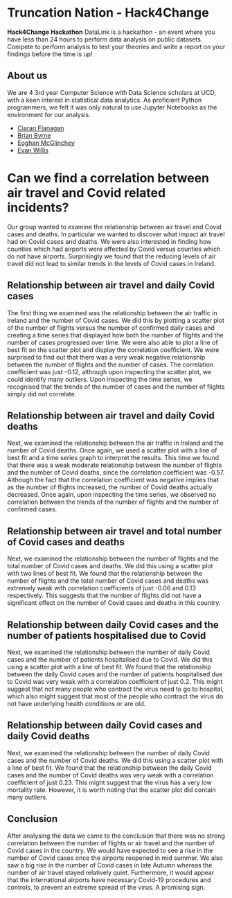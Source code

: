 # Truncation Nation - Hack4Change
<b>Hack4Change Hackathon</b>
DataLink is a hackathon - an event where you have less than 24 hours to perform data analysis on public datasets. Compete to perform analysis to test your theories and write a report on your findings before the time is up!

## About us
We are 4 3rd year Computer Science with Data Science scholars at UCD, with a keen interest in statistical data analytics. As proficient Python programmers, we felt it was only natural to use Jupyter Notebooks as the environment for our analysis.

* <a href="https://github.com/ciaranpflanagan">Ciaran Flanagan</a>
* <a href="https://github.com/brianbyrne99">Brian Byrne</a>
* <a href="https://github.com/mcglincheyeoghan">Eoghan McGlinchey</a>
* <a href="https://github.com/willisevan">Evan Willis</a>

# Can we find a correlation between air travel and Covid related incidents? 
Our group wanted to examine the relationship between air travel and Covid cases and
deaths. In particular we wanted to discover what impact air travel had on Covid cases
and deaths. We were also interested in finding how counties which had airports were
affected by Covid versus counties which do not have airports. Surprisingly we found that
the reducing levels of air travel did not lead to similar trends in the levels of Covid cases
in Ireland.

## Relationship between air travel and daily Covid cases
The first thing we examined was the relationship between the air traffic in Ireland and
the number of Covid cases. We did this by plotting a scatter plot of the number of flights
versus the number of confirmed daily cases and creating a time series that displayed
how both the number of flights and the number of cases progressed over time. We were
also able to plot a line of best fit on the scatter plot and display the correlation
coefficient. We were surprised to find out that there was a very weak negative
relationship between the number of flights and the number of cases. The correlation
coefficient was just -0.12, although upon inspecting the scatter plot, we could identify
many outliers. Upon inspecting the time series, we recognised that the trends of the
number of cases and the number of flights simply did not correlate.

## Relationship between air travel and daily Covid deaths
Next, we examined the relationship between the air traffic in Ireland and the number of
Covid deaths. Once again, we used a scatter plot with a line of best fit and a time series
graph to interpret the results. This time we found that there was a weak moderate
relationship between the number of flights and the number of Covid deaths, since the
correlation coefficient was -0.57. Although the fact that the correlation coefficient was
negative implies that as the number of flights increased, the number of Covid deaths
actually decreased. Once again, upon inspecting the time series, we observed no
correlation between the trends of the number of flights and the number of confirmed
cases.

## Relationship between air travel and total number of Covid cases and deaths
Next, we examined the relationship between the number of flights and the total number
of Covid cases and deaths. We did this using a scatter plot with two lines of best fit. We
found that the relationship between the number of flights and the total number of Covid
cases and deaths was extremely weak with correlation coefficients of just -0.06 and 0.13
respectively. This suggests that the number of flights did not have a significant effect on
the number of Covid cases and deaths in this country.

## Relationship between daily Covid cases and the number of patients hospitalised due to Covid
Next, we examined the relationship between the number of daily Covid cases and the
number of patients hospitalised due to Covid. We did this using a scatter plot with a line
of best fit. We found that the relationship between the daily Covid cases and the number
of patients hospitalised due to Covid was very weak with a correlation coefficient of just
0.2. This might suggest that not many people who contract the virus need to go to
hospital, which also might suggest that most of the people who contract the virus do not
have underlying health conditions or are old.

## Relationship between daily Covid cases and daily Covid deaths
Next, we examined the relationship between the number of daily Covid cases and the
number of Covid deaths. We did this using a scatter plot with a line of best fit. We found
that the relationship between the daily Covid cases and the number of Covid deaths was
very weak with a correlation coefficient of just 0.23. This might suggest that the virus has
a very low mortality rate. However, it is worth noting that the scatter plot did contain
many outliers.

## Conclusion
After analysing the data we came to the conclusion that there was no strong correlation
between the number of flights or air travel and the number of Covid cases in the country.
We would have expected to see a rise in the number of Covid cases once the airports
reopened in mid summer. We also saw a big rise in the number of Covid cases in late
Autumn whereas the number of air travel stayed relatively quiet. Furthermore, it would appear that the international airports have necessary Covid-19
procedures and controls, to prevent an extreme spread of the virus. A promising sign.


